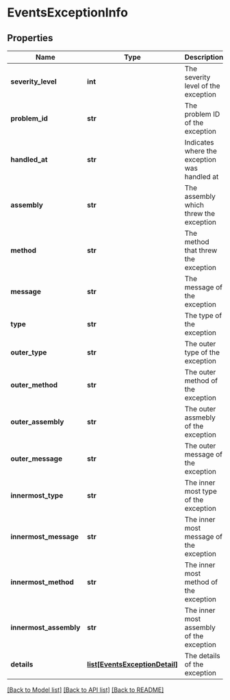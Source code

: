 # EventsExceptionInfo

## Properties
Name | Type | Description | Notes
------------ | ------------- | ------------- | -------------
**severity_level** | **int** | The severity level of the exception | [optional] 
**problem_id** | **str** | The problem ID of the exception | [optional] 
**handled_at** | **str** | Indicates where the exception was handled at | [optional] 
**assembly** | **str** | The assembly which threw the exception | [optional] 
**method** | **str** | The method that threw the exception | [optional] 
**message** | **str** | The message of the exception | [optional] 
**type** | **str** | The type of the exception | [optional] 
**outer_type** | **str** | The outer type of the exception | [optional] 
**outer_method** | **str** | The outer method of the exception | [optional] 
**outer_assembly** | **str** | The outer assmebly of the exception | [optional] 
**outer_message** | **str** | The outer message of the exception | [optional] 
**innermost_type** | **str** | The inner most type of the exception | [optional] 
**innermost_message** | **str** | The inner most message of the exception | [optional] 
**innermost_method** | **str** | The inner most method of the exception | [optional] 
**innermost_assembly** | **str** | The inner most assembly of the exception | [optional] 
**details** | [**list[EventsExceptionDetail]**](EventsExceptionDetail.md) | The details of the exception | [optional] 

[[Back to Model list]](../README.md#documentation-for-models) [[Back to API list]](../README.md#documentation-for-api-endpoints) [[Back to README]](../README.md)


